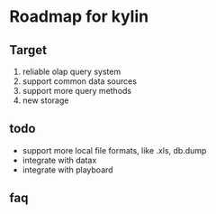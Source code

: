 # Roadmap for kylin

## Target
1. reliable olap query system 
2. support common data sources
3. support more query methods
4. new storage

## todo 
- support more local file formats, like .xls, db.dump
- integrate with datax
- integrate with playboard

## faq
